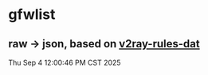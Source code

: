 # gfwlist
## raw -> json, based on [v2ray-rules-dat](https://github.com/Loyalsoldier/v2ray-rules-dat)
Thu Sep  4 12:00:46 PM CST 2025

